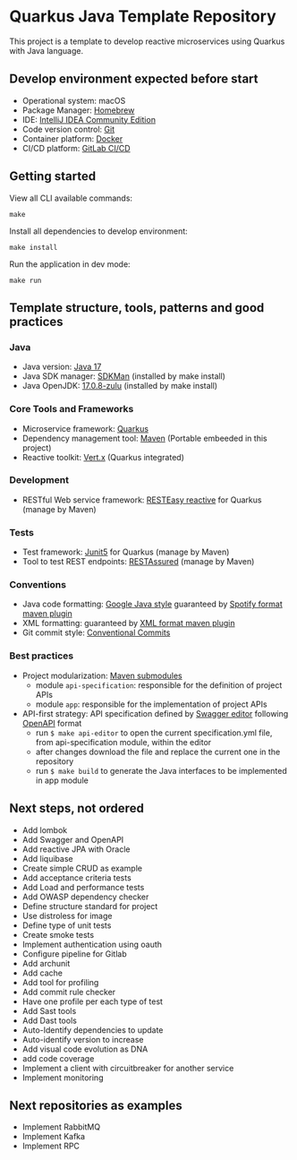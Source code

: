 # Quarkus Java Template Repository

This project is a template to develop reactive microservices using Quarkus with Java language.

## Develop environment expected before start

- Operational system: macOS
- Package Manager: [Homebrew](https://brew.sh/)
- IDE: [IntelliJ IDEA Community Edition](https://www.jetbrains.com/idea/download/?section=mac)
- Code version control: [Git](https://git-scm.com/)
- Container platform: [Docker](https://www.docker.com/)
- CI/CD platform: [GitLab CI/CD](https://docs.gitlab.com/ee/ci/)

## Getting started

View all CLI available commands:
```shell script
make
```

Install all dependencies to develop environment:
```shell script
make install
```

Run the application in dev mode:
```shell script
make run
```

## Template structure, tools, patterns and good practices

### Java 
- Java version: [Java 17](https://jdk.java.net/17/)
- Java SDK manager: [SDKMan](https://sdkman.io/) (installed by make install)
- Java OpenJDK: [17.0.8-zulu](https://www.azul.com/downloads/?package=jdk#zulu) (installed by make install)

### Core Tools and Frameworks
- Microservice framework: [Quarkus](https://quarkus.io/)
- Dependency management tool: [Maven](https://maven.apache.org/) (Portable embeeded in this project)
- Reactive toolkit: [Vert.x](https://vertx.io/) (Quarkus integrated)

### Development
- RESTful Web service framework: [RESTEasy reactive](https://jakarta.ee/specifications/restful-ws/3.1/jakarta-restful-ws-spec-3.1.html) for Quarkus (manage by Maven)

### Tests
- Test framework: [Junit5](https://junit.org/junit5/) for Quarkus (manage by Maven)
- Tool to test REST endpoints: [RESTAssured](https://rest-assured.io/) (manage by Maven)

### Conventions
- Java code formatting: [Google Java style](https://google.github.io/styleguide/javaguide.html) guaranteed by [Spotify format maven plugin](https://github.com/spotify/fmt-maven-plugin)
- XML formatting: guaranteed by [XML format maven plugin](https://acegi.github.io/xml-format-maven-plugin/)
- Git commit style: [Conventional Commits](https://www.conventionalcommits.org/)

### Best practices
- Project modularization: [Maven submodules](https://maven.apache.org/guides/mini/guide-multiple-modules.html)
  - module ``api-specification``: responsible for the definition of project APIs
  - module ``app``: responsible for the implementation of project APIs
- API-first strategy: API specification defined by [Swagger editor](https://swagger.io/tools/swagger-editor/) following [OpenAPI](https://www.openapis.org/) format
  - run ``$ make api-editor`` to open the current specification.yml file, from api-specification module, within the editor 
  - after changes download the file and replace the current one in the repository
  - run ``$ make build`` to generate the Java interfaces to be implemented in app module


## Next steps, not ordered
- Add lombok
- Add Swagger and OpenAPI
- Add reactive JPA with Oracle
- Add liquibase
- Create simple CRUD as example
- Add acceptance criteria tests
- Add Load and performance tests
- Add OWASP dependency checker
- Define structure standard for project
- Use distroless for image
- Define type of unit tests
- Create smoke tests
- Implement authentication using oauth
- Configure pipeline for Gitlab
- Add archunit
- Add cache
- Add tool for profiling
- Add commit rule checker
- Have one profile per each type of test
- Add Sast tools
- Add Dast tools
- Auto-Identify dependencies to update
- Auto-identify version to increase
- Add visual code evolution as DNA
- add code coverage
- Implement a client with circuitbreaker for another service
- Implement monitoring

## Next repositories as examples
- Implement RabbitMQ
- Implement Kafka
- Implement RPC

